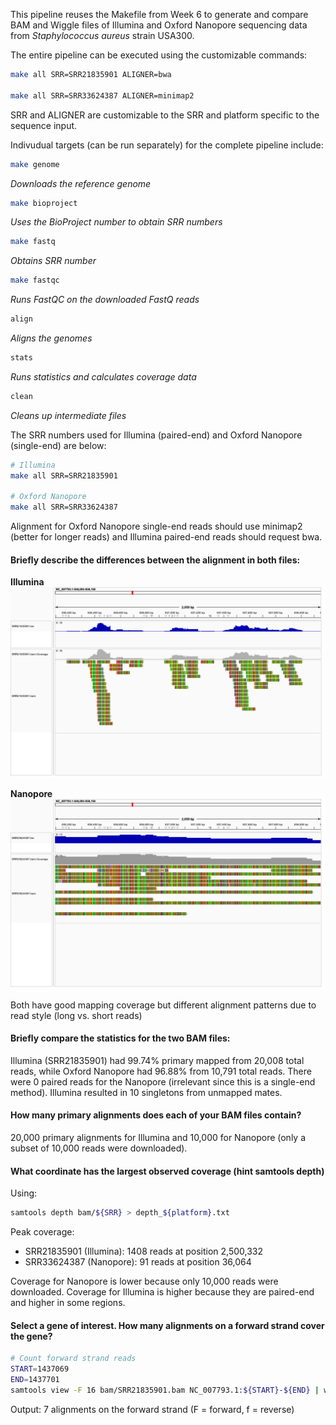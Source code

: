 This pipeline reuses the Makefile from Week 6 to generate and compare BAM and Wiggle files of Illumina and Oxford Nanopore sequencing data from *Staphylococcus aureus* strain USA300.

The entire pipeline can be executed using the customizable commands:

```bash
make all SRR=SRR21835901 ALIGNER=bwa

make all SRR=SRR33624387 ALIGNER=minimap2
```
SRR and ALIGNER are customizable to the SRR and platform specific to the sequence input. 

Indivudual targets (can be run separately) for the complete pipeline include:

```bash
make genome
```
*Downloads the reference genome*

```bash
make bioproject
```
*Uses the BioProject number to obtain SRR numbers*

```bash
make fastq
```
*Obtains SRR number*

```bash
make fastqc
```
*Runs FastQC on the downloaded FastQ reads*

```bash
align
```
*Aligns the genomes*

```bash
stats
```
*Runs statistics and calculates coverage data*
```bash
clean
```
*Cleans up intermediate files*

The SRR numbers used for Illumina (paired-end) and Oxford Nanopore (single-end) are below:

```bash
# Illumina 
make all SRR=SRR21835901

# Oxford Nanopore 
make all SRR=SRR33624387
```

Alignment for Oxford Nanopore single-end reads should use minimap2 (better for longer reads) and Illumina paired-end reads should request bwa.

#### Briefly describe the differences between the alignment in both files:

**Illumina**
![My Image](illumina_igv_snapshot.png)

**Nanopore**
![My Image](igv_snapshot_ON.png)

Both have good mapping coverage but different alignment patterns due to read style (long vs. short reads)

#### Briefly compare the statistics for the two BAM files:

Illumina (SRR21835901) had 99.74% primary mapped from 20,008 total reads, while Oxford Nanopore had 96.88% from 10,791 total reads. There were 0 paired reads for the Nanopore (irrelevant since this is a single-end method). Illumina resulted in 10 singletons from unmapped mates. 

#### How many primary alignments does each of your BAM files contain?

20,000 primary alignments for Illumina and 10,000 for Nanopore (only a subset of 10,000 reads were downloaded).

#### What coordinate has the largest observed coverage (hint samtools depth)

Using:
```bash
samtools depth bam/${SRR} > depth_${platform}.txt
```

Peak coverage:
- SRR21835901 (Illumina): 1408 reads at position 2,500,332
- SRR33624387 (Nanopore): 91 reads at position 36,064

Coverage for Nanopore is lower because only 10,000 reads were downloaded. Coverage for Illumina is higher because they are paired-end and higher in some regions. 

#### Select a gene of interest. How many alignments on a forward strand cover the gene?

```bash
# Count forward strand reads
START=1437069
END=1437701
samtools view -F 16 bam/SRR21835901.bam NC_007793.1:${START}-${END} | wc -l
```
Output: 7 alignments on the forward strand (F = forward, f = reverse)